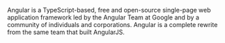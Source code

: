 Angular is a TypeScript-based, free and open-source single-page web application framework led by the Angular Team at Google and by a community of individuals and corporations. Angular is a complete rewrite from the same team that built AngularJS.